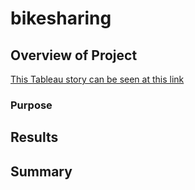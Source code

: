 # bikesharing

## Overview of Project
[This Tableau story can be seen at this link](https://public.tableau.com/app/profile/robelio.medina.vasquez/viz/Module14Challenge_16434984085040/Overview?publish=yes)

### Purpose

## Results

###

###

###

###

###

###

###

## Summary





